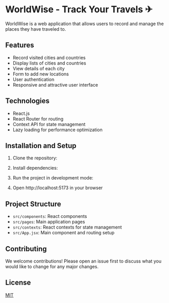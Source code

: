 # WorldWise - Track Your Travels ✈

WorldWise is a web application that allows users to record and manage the places they have traveled to.

## Features

- Record visited cities and countries
- Display lists of cities and countries
- View details of each city
- Form to add new locations
- User authentication
- Responsive and attractive user interface

## Technologies

- React.js
- React Router for routing
- Context API for state management
- Lazy loading for performance optimization

## Installation and Setup

1. Clone the repository:

2. Install dependencies:

3. Run the project in development mode:

4. Open http://localhost:5173 in your browser

## Project Structure

- `src/components`: React components
- `src/pages`: Main application pages
- `src/contexts`: React contexts for state management
- `src/App.jsx`: Main component and routing setup

## Contributing

We welcome contributions! Please open an issue first to discuss what you would like to change for any major changes.

## License

[MIT](https://choosealicense.com/licenses/mit/)
